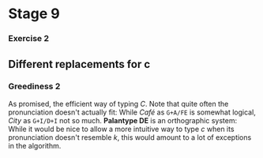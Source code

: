 # Stage 9

### Exercise 2

## Different replacements for c

### Greediness 2

As promised, the efficient way of typing *C*.
Note that quite often the pronunciation doesn't actually fit:
While *Café* as `G+A/FE` is somewhat logical, *City* as `G+I/D+I` not so much.
**Palantype DE** is an orthographic system:
While it would be nice to allow a more intuitive way to type *c* when its
pronunciation doesn't resemble *k*, this would amount to a lot of exceptions
in the algorithm.

<!--separator-->
